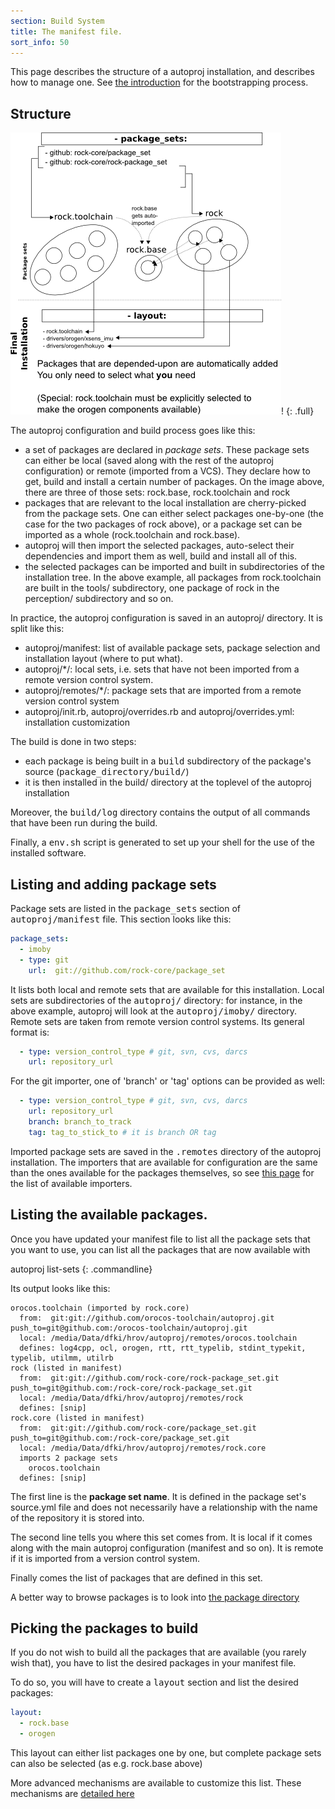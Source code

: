 ```yaml
---
section: Build System
title: The manifest file.
sort_info: 50
---
```


This page describes the structure of a autoproj installation, and describes how
to manage one. See [the introduction](index.html) for the bootstrapping process.

Structure
---------

![Structure overview](overview.png)!
{: .full}

The autoproj configuration and build process goes like this:

 * a set of packages are declared in _package sets_. These package sets can
   either be local (saved along with the rest of the autoproj configuration) or
   remote (imported from a VCS). They declare how to get, build and install
   a certain number of packages. On the image above, there are three of those
   sets: rock.base, rock.toolchain and rock
 * packages that are relevant to the local installation are cherry-picked from
   the package sets. One can either select packages one-by-one (the case for the
   two packages of rock above), or a package set can be imported as a
   whole (rock.toolchain and rock.base).
 * autoproj will then import the selected packages, auto-select their
   dependencies and import them as well, build and install all of this.
 * the selected packages can be imported and built in subdirectories of the
   installation tree. In the above example, all packages from rock.toolchain are
   built in the tools/ subdirectory, one package of rock in the
   perception/ subdirectory and so on.

In practice, the autoproj configuration is saved in an autoproj/ directory. It
is split like this:

 * autoproj/manifest: list of available package sets, package selection and
   installation layout (where to put what).
 * autoproj/\*/: local sets, i.e. sets that have not been imported from a remote
   version control system.
 * autoproj/remotes/\*/: package sets that are imported from a remote version
   control system
 * autoproj/init.rb, autoproj/overrides.rb and autoproj/overrides.yml:
   installation customization

The build is done in two steps:

 * each package is being built in a <tt>build</tt> subdirectory of the package's
   source (<tt>package_directory/build/</tt>)
 * it is then installed in the build/ directory at the toplevel of the autoproj
   installation

Moreover, the <tt>build/log</tt> directory contains the output of all commands
that have been run during the build.

Finally, a <tt>env.sh</tt> script is generated to set up your shell for the use
of the installed software.

Listing and adding package sets
-------------------------------
Package sets are listed in the <tt>package_sets</tt> section of
<tt>autoproj/manifest</tt> file. This section looks like this:

~~~ yaml
package_sets:
  - imoby
  - type: git
    url:  git://github.com/rock-core/package_set
~~~

It lists both local and remote sets that are available for this installation.
Local sets are subdirectories of the <tt>autoproj/</tt> directory: for instance,
in the above example, autoproj will look at the <tt>autoproj/imoby/</tt>
directory. Remote sets are taken from remote version control systems. Its
general format is:

~~~ yaml
  - type: version_control_type # git, svn, cvs, darcs
    url: repository_url
~~~

For the git importer, one of 'branch' or 'tag' options can be provided as well:

~~~ yaml
  - type: version_control_type # git, svn, cvs, darcs
    url: repository_url
    branch: branch_to_track
    tag: tag_to_stick_to # it is branch OR tag
~~~

Imported package sets are saved in the <tt>.remotes</tt> directory of the
autoproj installation. The importers that are available for configuration are
the same than the ones available for the packages themselves, so see [this
page](advanced/importers.html#all_importers) for the list of available importers.

Listing the available packages.
-----------------------------
Once you have updated your manifest file to list all the package sets that you
want to use, you can list all the packages that are now available with

autoproj list-sets
{: .commandline}

Its output looks like this:

    orocos.toolchain (imported by rock.core)
      from:  git:git://github.com/orocos-toolchain/autoproj.git push_to=git@github.com:/orocos-toolchain/autoproj.git
      local: /media/Data/dfki/hrov/autoproj/remotes/orocos.toolchain
      defines: log4cpp, ocl, orogen, rtt, rtt_typelib, stdint_typekit, typelib, utilmm, utilrb
    rock (listed in manifest)
      from:  git:git://github.com/rock-core/rock-package_set.git push_to=git@github.com:/rock-core/rock-package_set.git
      local: /media/Data/dfki/hrov/autoproj/remotes/rock
      defines: [snip]
    rock.core (listed in manifest)
      from:  git:git://github.com/rock-core/package_set.git push_to=git@github.com:/rock-core/package_set.git
      local: /media/Data/dfki/hrov/autoproj/remotes/rock.core
      imports 2 package sets
        orocos.toolchain
      defines: [snip]

The first line is the **package set name**. It is defined in the package set's
source.yml file and does not necessarily have a relationship with the name of
the repository it is stored into.

The second line tells you where this set comes from. It is local if it comes
along with the main autoproj configuration (manifest and so on). It is remote
if it is imported from a version control system.

Finally comes the list of packages that are defined in this set.

A better way to browse packages is to look into [the package
directory](../../package_directory)

Picking the packages to build
-----------------------------
If you do not wish to build all the packages that are available (you rarely
wish that), you have to list the desired packages in your manifest file.

To do so, you will have to create a <tt>layout</tt> section and list the
desired packages:

~~~ yaml
layout:
  - rock.base
  - orogen
~~~

This layout can either list packages one by one, but complete package sets can
also be selected (as e.g. rock.base above)

More advanced mechanisms are available to customize this list. These mechanisms
are [detailed here](customization.html)

